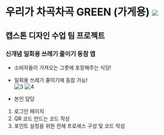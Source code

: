 # 우리가 차곡차곡 GREEN (가게용) <img src="https://img.shields.io/badge/Android-3DDC84?style=flat-square&logo=Android&logoColor=white"/>
## 캡스톤 디자인 수업 팀 프로젝트
### 신개념 일회용 쓰레기 줄이기 동참 앱

- 소비자들이 가져오는 그릇에 포장해주는 식당!
- 일회용 쓰레기 줄이기에 동참 가능!<br>
![3](https://user-images.githubusercontent.com/71006256/93233450-0cdadd00-f7b6-11ea-97b6-4b3745286fe8.png)
![4](https://user-images.githubusercontent.com/71006256/93233453-0d737380-f7b6-11ea-9fbb-b255de098d69.png)


- 본인 담당

1. 로그인 페이지
2. QR 코드 만드는 코드 작성
3. 포인트 설정을 위한 전체 프로세스 구성 및 코드 작성
